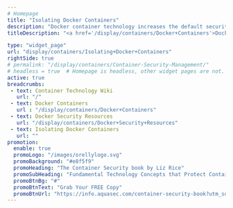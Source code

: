 ```yaml
---
# Homepage
title: "Isolating Docker Containers"
description: "Docker container technology increases the default security by creating isolation layers between applications and between the application and host and reducing the host surface area which protects both the host and the co-located containers by restricting access to the host."
titleDescription: "<a href='/display/containers/Docker+Containers'>Docker container</a>  technology increases the default security by creating isolation layers between applications and between the application and host and reducing the host surface area which protects both the host and the co-located <a href='/display/containers/What+is+a+Container'>containers</a> by restricting access to the host." 

type: "widget_page"
url: "display/containers/Isolating+Docker+Containers" 
rightSide: true 
# permalink: "/display/containers/Container-Security-Management/"
# headless = true  # Homepage is headless, other widget pages are not.
active: true
breadcrumbs:
 - text: Container Technology Wiki
   url: "/"
 - text: Docker Containers
   url : "/display/containers/Docker+Containers"
 - text: Docker Security Resources
   url: "/display/containers/Docker+Security+Resources"
 - text: Isolating Docker Containers
   url: ""
promotion:
  enable: true
  promoLogo: "/images/orellylogo.svg"
  promoBackground: "#e8f5f9"
  promoHeading: "The Container Security book by Liz Rice"
  promoSubHeading: "Fundamental Technology Concepts that Protect Containerized Applications"
  promoBtnBg: "#"
  promoBtnText: "Grab Your FREE Copy"
  promoBtnUrl: "https://info.aquasec.com/container-security-book?utm_source=wiki"
---
```



